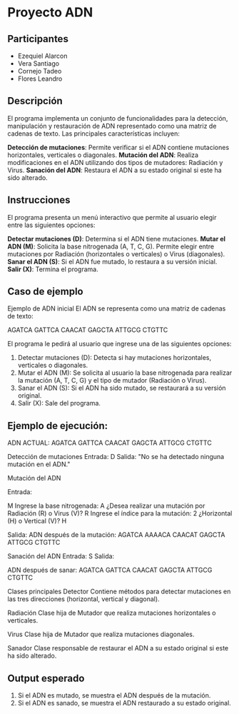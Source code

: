 # Proyecto ADN
## Participantes

- Ezequiel Alarcon
- Vera Santiago
- Cornejo Tadeo
- Flores Leandro

## Descripción

El programa implementa un conjunto de funcionalidades para la detección, manipulación y restauración de ADN representado como una matriz de cadenas de texto. Las principales características incluyen:

**Detección de mutaciones**: Permite verificar si el ADN contiene mutaciones horizontales, verticales o diagonales.
**Mutación del ADN**: Realiza modificaciones en el ADN utilizando dos tipos de mutadores: Radiación y Virus.
**Sanación del ADN**: Restaura el ADN a su estado original si este ha sido alterado.

## Instrucciones

El programa presenta un menú interactivo que permite al usuario elegir entre las siguientes opciones:

**Detectar mutaciones (D)**: Determina si el ADN tiene mutaciones.
**Mutar el ADN (M)**:
    Solicita la base nitrogenada (A, T, C, G).
    Permite elegir entre mutaciones por Radiación (horizontales o verticales) o Virus (diagonales).
**Sanar el ADN (S)**: Si el ADN fue mutado, lo restaura a su versión inicial.
**Salir (X)**: Termina el programa.

## Caso de ejemplo

Ejemplo de ADN inicial
El ADN se representa como una matriz de cadenas de texto:

AGATCA
GATTCA
CAACAT
GAGCTA
ATTGCG
CTGTTC

El programa le pedirá al usuario que ingrese una de las siguientes opciones:

1. Detectar mutaciones (D): Detecta si hay mutaciones horizontales, verticales o diagonales.
2. Mutar el ADN (M): Se solicita al usuario la base nitrogenada para realizar la mutación (A, T, C, G) y el tipo de   mutador (Radiación o Virus).
3. Sanar el ADN (S): Si el ADN ha sido mutado, se restaurará a su versión original.
4. Salir (X): Sale del programa.

## Ejemplo de ejecución:

ADN ACTUAL:
AGATCA
GATTCA
CAACAT
GAGCTA
ATTGCG
CTGTTC

Detección de mutaciones
Entrada: D
Salida: "No se ha detectado ninguna mutación en el ADN."

Mutación del ADN

Entrada:

M
Ingrese la base nitrogenada: A
¿Desea realizar una mutación por Radiación (R) o Virus (V)? R
Ingrese el índice para la mutación: 2
¿Horizontal (H) o Vertical (V)? H

Salida:
ADN después de la mutación:
AGATCA
AAAACA
CAACAT
GAGCTA
ATTGCG
CTGTTC

Sanación del ADN
Entrada: S
Salida:

ADN después de sanar:
AGATCA
GATTCA
CAACAT
GAGCTA
ATTGCG
CTGTTC

Clases principales
Detector
Contiene métodos para detectar mutaciones en las tres direcciones (horizontal, vertical y diagonal).

Radiación
Clase hija de Mutador que realiza mutaciones horizontales o verticales.

Virus
Clase hija de Mutador que realiza mutaciones diagonales.

Sanador
Clase responsable de restaurar el ADN a su estado original si este ha sido alterado.

## Output esperado

1. Si el ADN es mutado, se muestra el ADN después de la mutación.
2. Si el ADN es sanado, se muestra el ADN restaurado a su estado original.